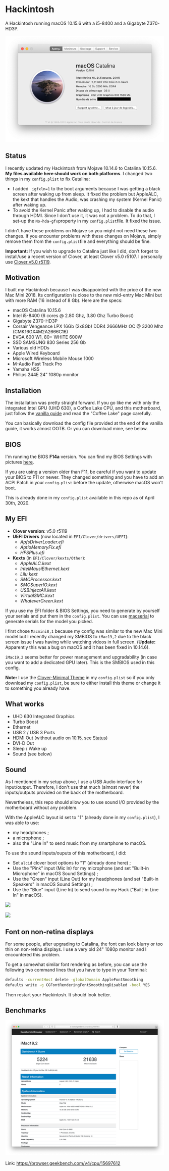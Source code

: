 # Hackintosh

A Hackintosh running macOS 10.15.6 with a i5-8400 and a Gigabyte Z370-HD3P.

![System spec](https://raw.githubusercontent.com/kinoute/Hack-Z370-HD3P-i5-8400/master/Pictures/system.png)

## Status

I recently updated my Hackintosh from Mojave 10.14.6 to Catalina 10.15.6. **My files available here should work on both platforms**. I changed two things in my `config.plist` to fix Catalina:

* I added ` igfxln=1` to the boot arguments because I was getting a black screen after waking up from sleep. It fixed the problem but AppleALC, the kext that handles the Audio, was crashing my system (Kernel Panic) after waking up.
* To avoid the Kernel Panic after waking up, I had to disable the audio through HDMI. Since I don't use it, it was not a problem. To do that, I set-up the `No-hda-gfx`property in my `config.plist`file. It fixed the issue.

I didn't have these problems on Mojave so you might not need these two changes. If you encounter problems with these changes on Mojave, simply remove them from the `config.plist`file and everything should be fine.

**Important:** If you wish to upgrade to Catalina just like I did, don't forget to install/use a recent version of Clover, at least Clover v5.0 r5107. I personally use [Clover v5.0 r5119](https://github.com/Dids/clover-builder/releases/tag/v5.0_r5119).

## Motivation

I built my Hackintosh because I was disappointed with the price of the new Mac Mini 2018. Its configuration is close to the new mid-entry Mac Mini but with more RAM (16 instead of 8 Gb). Here are the specs:

- macOS Catalina 10.15.6
- Intel i5-8400 (6 cores @ 2.80 Ghz, 3.80 Ghz Turbo Boost)
- Gigabyte Z370-HD3P
- Corsair Vengeance LPX 16Gb (2x8Gb) DDR4 2666MHz OC @ 3200 Mhz (CMK16GX4M2A2666C16)
- EVGA 600 W1, 80+ WHITE 600W
- SSD SAMSUNG 830 Series 256 Gb
- Various old HDDs
- Apple Wired Keyboard
- Microsoft Wireless Mobile Mouse 1000
- M-Audio Fast Track Pro
- Yamaha HS5
- Philips 244E 24" 1080p monitor

## Installation

The installation was pretty straight forward. If you go like me with only the integrated Intel GPU (UHD 630), a Coffee Lake CPU, and this motherboard, just follow the [vanilla guide](https://hackintosh.gitbook.io/-r-hackintosh-vanilla-desktop-guide/) and read the "Coffee Lake" page carefully.

You can basically download the config file provided at the end of the vanilla guide, it works almost OOTB. Or you can download mine, see below.

## BIOS

I'm running the BIOS **F14a** version. You can find my BIOS Settings with pictures [here](BIOS/README.md). 

If you are using a version older than F11, be careful if you want to update your BIOS to F11 or newer. They changed something and you have to add an ACPI Patch in your `config.plist` before the update, otherwise macOS won't boot.

This is already done in my `config.plist` available in this repo as of April 30th, 2020.

## My EFI

* **Clover version**: v5.0 r5119
* **UEFI Drivers** (now located in `EFI/Clover/drivers/UEFI`):
    - _ApfsDriverLoader.efi_
    - _AptioMemoryFix.efi_
    - _HFSPlus.efi_
* **Kexts** (in `EFI/Clover/kexts/Other`):
    - _AppleALC.kext_
    - _IntelMausiEthernet.kext_
    - _Lilu.kext_
    - _SMCProcessor.kext_
    - _SMCSuperIO.kext_
    - _USBInjectAll.kext_
    - _VirtualSMC.kext_
    - _WhateverGreen.kext_

If you use my EFI folder & BIOS Settings, you need to generate by yourself your serials and put them in the `config.plist`. You can use [macserial](https://github.com/acidanthera/macserial) to generate serials for the model you picked.

I first chose `Macmini8,1` because my config was similar to the new Mac Mini model but I recently changed my SMBIOS to `iMac19,2` due to the black screen issue I was having while watching videos in full screen. (**Update:** Apparently this was a bug on macOS and it has been fixed in 10.14.6).

`iMac19,2` seems better for power management and upgradability (in case you want to add a dedicated GPU later). This is the SMBIOS used in this config.

**Note:** I use the [Clover-Minimal Theme](https://github.com/al3xtjames/clover-theme-minimal) in my `config.plist` so if you only download my `config.plist`, be sure to either install this theme or change it to something you already have.

## What works

* UHD 630 Integrated Graphics
* Turbo Boost
* Ethernet
* USB 2 / USB 3 Ports
* HDMI Out (without audio on 10.15, see [Status](#Status))
* DVI-D Out
* Sleep / Wake up
* Sound (see below)

## Sound

As I mentioned in my setup above, I use a USB Audio interface for input/output. Therefore, I don't use that much (almost never) the inputs/outputs provided on the back of the motherboard.

Nevertheless, this repo should allow you to use sound I/O provided by the motherboard without any problem. 

With the AppleALC layout id set to "1" (already done in my `config.plist`), I was able to use:

* my headphones ;
* a microphone ;
* also the "Line In" to send music from my smartphone to macOS.

To use the sound inputs/ouputs of this motherboard, I did:

* Set `alcid` clover boot options to "1" (already done here) ;
* Use the "Pink" input (Mic In) for my microphone (and set "Built-in Microphone" in macOS Sound Settings) ;
* Use the "Green" input (Line Out) for my headphones (and set "Built-in Speakers" in macOS Sound Settings) ;
* Use the "Blue" input (Line In) to send sound to my Hack ("Built-in Line In" in macOS).

![](Pictures/sound.png)

![](Pictures/sound-2.png)

## Font on non-retina displays

For some people, after upgrading to Catalina, the font can look blurry or too thin on non-retina displays. I use a very old 24" 1080p monitor and I encountered this problem.

To get a somewhat similar font rendering as before, you can use the following two command lines that you have to type in your Terminal:

```bash
defaults -currentHost delete -globalDomain AppleFontSmoothing
defaults write -g CGFontRenderingFontSmoothingDisabled -bool YES
```

Then restart your Hackintosh. It should look better.

## Benchmarks

![Geekbench](https://raw.githubusercontent.com/kinoute/Hack-Z370-HD3P-i5-8400/master/Pictures/geekbench.png)

Link: https://browser.geekbench.com/v4/cpu/15697612

